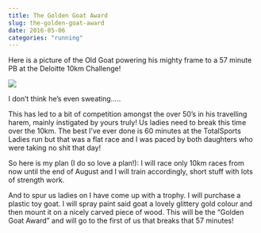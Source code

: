 ```yaml
---
title: The Golden Goat Award
slug: the-golden-goat-award
date: 2016-05-06
categories: "running"
---
```


<p>Here is a picture of the Old Goat powering his mighty frame to a 57 minute PB at the Deloitte 10km Challenge!</p>
<p><img src="http://res.cloudinary.com/dy6grlu8z/image/upload/v1558841912/rmdov0gtibwd6ih7bexy.jpg"/></p>
<p>I don’t think he’s even sweating…..</p>
<p>This has led to a bit of competition amongst the over 50’s in his travelling harem, mainly instigated by yours truly! Us ladies need to break this time over the 10km. The best I’ve ever done is 60 minutes at the TotalSports Ladies run but that was a flat race and I was paced by both daughters who were taking no shit that day!</p>
<p>So here is my plan (I do so love a plan!): I will race only 10km races from now until the end of August and I will train accordingly, short stuff with lots of strength work.</p>
<p>And to spur us ladies on I have come up with a trophy. I will purchase a plastic toy goat. I will spray paint said goat a lovely glittery gold colour and then mount it on a nicely carved piece of wood. This will be the “Golden Goat Award” and will go to the first of us that breaks that 57 minutes!</p>







